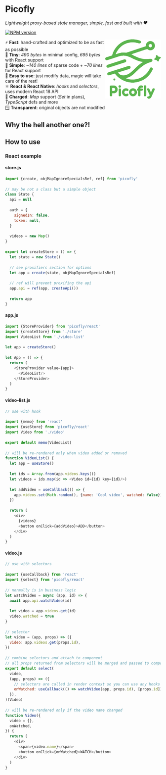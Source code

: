 # Picofly

_Lightweight proxy-based state manager, simple, fast and built with ❤️_

[![NPM version](https://img.shields.io/npm/v/picofly.svg)](https://www.npmjs.com/package/picofly)

<img src="docs/logo.webp" height="192" align="right">

⚡ **Fast**: hand-crafted and optimized to be as fast as possible  
🤏 **Tiny**: *490 bytes* in minimal config, *695 bytes* with React support  
🥧 **Simple**: *~140 lines* of sparse code + *~70 lines* for React support  
🍳 **Easy to use**: just modify data, magic will take care of the rest!  
⚛️ **React & React Native**: *hooks* and *selectors*, uses modern React 18 API  
🔋 **Charged**: *Map* support (*Set* in plans), *TypeScript* defs and more  
🪟 **Transparent**: original objects are not modified

## Why the hell another one?!

## How to use

### React example

#### store.js
```javascript
import {create, objMapIgnoreSpecialsRef, ref} from 'picofly'

// may be not a class but a simple object
class State {
  api = null
  
  auth = {
    signedIn: false,
    token: null,
  }
  
  videos = new Map()
}

export let createStore = () => {
  let state = new State()
  
  // see proxifiers section for options
  let app = create(state, objMapIgnoreSpecialsRef)
  
  // ref will prevent proxifing the api
  app.api = ref(app, createApi())
  
  return app
}
```

#### app.js
```javascript
import {StoreProvider} from 'picofly/react'
import {createStore} from './store'
import VideoList from './video-list'

let app = createStore()

let App = () => {
  return (
    <StoreProvider value={app}>
      <VideoList/>
    </StoreProvider>
  )
}
```

#### video-list.js
```javascript
// use with hook

import {memo} from 'react'
import {useStore} from 'picofly/react'
import Video from './video'

export default memo(VideoList)

// will be re-rendered only when video added or removed
function VideoList() {
  let app = useStore()

  let ids = Array.from(app.videos.keys())
  let videos = ids.map(id => <Video id={id} key={id}/>)
  
  let addVideo = useCallback(() => {
    app.videos.set(Math.random(), {name: 'Cool video', watched: false})  
  })
  
  return (
    <div>
      {videos}
      <button onClick={addVideo}>ADD</button>
    </div>
  )
}
```

#### video.js
```javascript
// use with selectors

import {useCallback} from 'react'
import {select} from 'picofly/react'

// normally is in business logic
let watchVideo = async (app, id) => {
  await app.api.watchVideo(id)

  let video = app.videos.get(id)
  video.watched = true
}

// selector
let video = (app, props) => ({
  video: app.videos.get(props.id),
})

// combine selectors and attach to component
// all props returned from selectors will be merged and passed to component
export default select(
  video,
  (app, props) => ({
    // selectors are called in render context so you can use any hooks inside
    onWatched: useCallback(() => watchVideo(app, props.id), [props.id]),
  }),
)(Video)

// will be re-rendered only if the video name changed
function Video({
  video = {},
  onWatched,
}) {
  return (
    <div>
      <span>{video.name}</span>
      <button onClick={onWatched}>WATCH</button>
    </div>
  )
}
```
